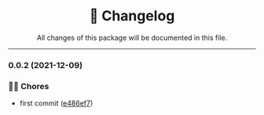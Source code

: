 <div align="center"><h1>📝 Changelog</h1><p>All changes of this package will be documented in this file.</p></div>

---

### 0.0.2 (2021-12-09)

### 👨‍💻 Chores

- first commit ([e486ef7](https://github.com/tresdoce/nestjs-logger/commit/e486ef71367d2839dfbb04b3c5b85d230d9d87bf))
